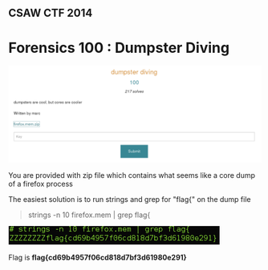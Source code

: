 ## CSAW CTF 2014
# Forensics 100 : Dumpster Diving

![question](img/qn.png)

You are provided with zip file which contains what seems like a core dump of a firefox process

The easiest solution is to run strings and grep for "flag{" on the dump file

> strings -n 10 firefox.mem | grep flag{

![01](img/01.png)

Flag is **flag{cd69b4957f06cd818d7bf3d61980e291}**
